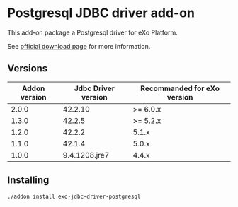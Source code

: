 # Postgresql JDBC driver add-on

This add-on package a Postgresql driver for eXo Platform.

See [official download page](https://jdbc.postgresql.org/) for more information.

## Versions

| Addon version | Jdbc Driver version | Recommanded for eXo version |
| ------------- | ------------------- | --------------------------- |
| 2.0.0         | 42.2.10             | >= 6.0.x                    |
| 1.3.0         | 42.2.5              | >= 5.2.x                    |
| 1.2.0         | 42.2.2              | 5.1.x                       |
| 1.1.0         | 42.1.4              | 5.0.x                       |
| 1.0.0         | 9.4.1208.jre7       | 4.4.x                       |

## Installing

```bash
./addon install exo-jdbc-driver-postgresql
```

